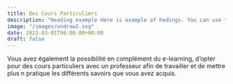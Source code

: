```yaml
---
title: Des Cours Particuliers
description: "Heading example Here is example of hedings. You can use this heading by following markdownify rules."
image: "/images/undraw2.svg"
date: 2023-03-01T06:00:00+00:00
draft: false
---
```


Vous avez également la possibilité en complément du e-learning, d’opter pour des cours particuliers avec un professeur afin de travailler et de mettre plus n pratique les différents savoirs que vous avez acquis.
